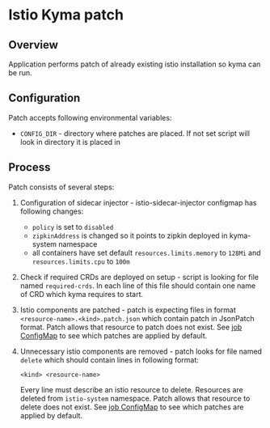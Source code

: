 # Istio Kyma patch

## Overview

Application performs patch of already existing istio installation so kyma can be run.

## Configuration

Patch accepts following environmental variables:
* `CONFIG_DIR` - directory where patches are placed. If not set script will look in directory it is placed in

## Process

Patch consists of several steps:
1. Configuration of sidecar injector - istio-sidecar-injector configmap has following changes:
    * `policy` is set to `disabled`
    * `zipkinAddress` is changed so it points to zipkin deployed in kyma-system namespace
    * all containers have set default `resources.limits.memory` to `128Mi` and `resources.limits.cpu` to `100m`

1. Check if required CRDs are deployed on setup - script is looking for file named `required-crds`. In each line of this 
file should contain one name of CRD which kyma requires to start.

1. Istio components are patched - patch is expecting files in format `<resource-name>.<kind>.patch.json` which contain
patch in JsonPatch format. Patch allows that resource to patch does not exist.
See [job ConfigMap](../../resources/istio-kyma-patch/templates/configmap.yaml) to see which patches are applied by 
default.

1. Unnecessary istio components are removed - patch looks for file named `delete` which should contain lines in 
following format:

    ```<kind> <resource-name>```
    
    Every line must describe an istio resource to delete. Resources are deleted from `istio-system` namespace. 
    Patch allows that resource to delete does not exist. See [job ConfigMap](../../resources/istio-kyma-patch/templates/configmap.yaml) 
    to see which patches are applied by default.